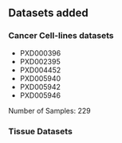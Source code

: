 ## Datasets added

### Cancer Cell-lines datasets

- PXD000396
- PXD002395
- PXD004452
- PXD005940
- PXD005942
- PXD005946

Number of Samples: 229

### Tissue Datasets

